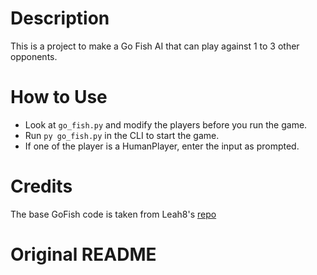 # Description
This is a project to make a Go Fish AI that can play against 1 to 3 other opponents.

# How to Use
- Look at `go_fish.py` and modify the players before you run the game.
- Run `py go_fish.py` in the CLI to start the game.
- If one of the player is a HumanPlayer, enter the input as prompted.

# Credits
The base GoFish code is taken from Leah8's [repo](https://github.com/leah8/gofish)

# Original README
